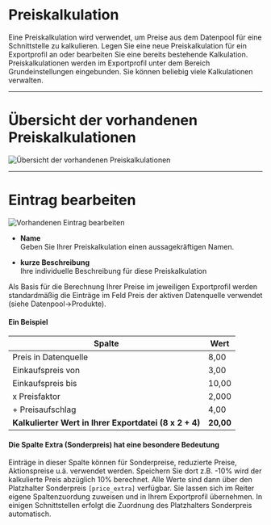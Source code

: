 # Preiskalkulation

Eine Preiskalkulation wird verwendet, um Preise aus dem Datenpool für eine Schnittstelle zu kalkulieren.
Legen Sie eine neue Preiskalkulation für ein Exportprofil an oder bearbeiten Sie eine bereits bestehende Kalkulation.
Preiskalkulationen werden im Exportprofil unter dem Bereich Grundeinstellungen eingebunden. Sie können beliebig viele Kalkulationen verwalten.


***
# Übersicht der vorhandenen Preiskalkulationen

![Übersicht der vorhandenen Preiskalkulationen](https://data.csv4you.com/media/image/guide/export/export-preiskalkulation-uebersicht.png ':zoom :size=30%')

***
# Eintrag bearbeiten

![Vorhandenen Eintrag bearbeiten](https://data.csv4you.com/media/image/guide/export/export-preiskalkulation-bearbeiten.png ':zoom :size=30%')

- **Name**<br>
	Geben Sie Ihrer Preiskalkulation einen aussagekräftigen Namen.

- **kurze Beschreibung**<br>
	Ihre individuelle Beschreibung für diese Preiskalkulation

Als Basis für die Berechnung Ihrer Preise im jeweiligen Exportprofil werden standardmäßig die Einträge im Feld Preis der aktiven Datenquelle verwendet (siehe Datenpool->Produkte).


#### Ein Beispiel

| Spalte | Wert |
| --- | --- |
| Preis in Datenquelle	| 8,00 |
| Einkaufspreis von | 3,00 |
| Einkaufspreis bis| 10,00 |
| x Preisfaktor | 2,000 |
| + Preisaufschlag | 4,00 |
| **Kalkulierter Wert in Ihrer Exportdatei (8 x 2 + 4)** | **20,00** |


#### Die Spalte Extra (Sonderpreis) hat eine besondere Bedeutung

Einträge in dieser Spalte können für Sonderpreise, reduzierte Preise, Aktionspreise u.ä. verwendet werden. Speichern Sie dort z.B. -10% wird der kalkulierte Preis abzüglich 10% berechnet.
Alle Werte sind dann über den Platzhalter Sonderpreis `[price_extra]` verfügbar. Sie lassen sich im Reiter eigene Spaltenzuordung zuweisen und in Ihrem Exportprofil übernehmen.
In einigen Schnittstellen erfolgt die Zuordnung des Platzhalters Sonderpreis automatisch.